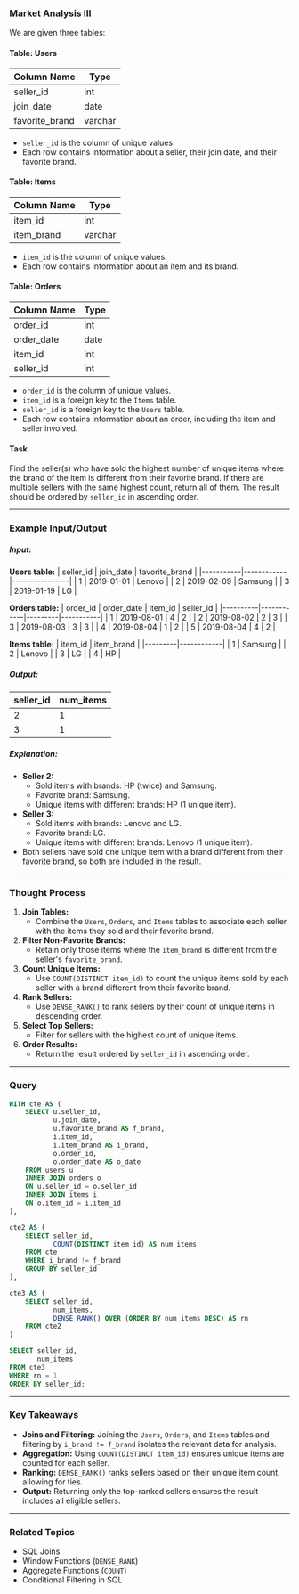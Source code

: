 ### Market Analysis III

We are given three tables:

#### Table: Users
| Column Name    | Type    |
|----------------|---------|
| seller_id      | int     |
| join_date      | date    |
| favorite_brand | varchar |

- `seller_id` is the column of unique values.
- Each row contains information about a seller, their join date, and their favorite brand.

#### Table: Items
| Column Name   | Type    |
|---------------|---------|
| item_id       | int     |
| item_brand    | varchar |

- `item_id` is the column of unique values.
- Each row contains information about an item and its brand.

#### Table: Orders
| Column Name   | Type |
|---------------|------|
| order_id      | int  |
| order_date    | date |
| item_id       | int  |
| seller_id     | int  |

- `order_id` is the column of unique values.
- `item_id` is a foreign key to the `Items` table.
- `seller_id` is a foreign key to the `Users` table.
- Each row contains information about an order, including the item and seller involved.

#### Task
Find the seller(s) who have sold the highest number of unique items where the brand of the item is different from their favorite brand. If there are multiple sellers with the same highest count, return all of them. The result should be ordered by `seller_id` in ascending order.

---

### Example Input/Output

##### Input:
**Users table:**
| seller_id | join_date  | favorite_brand |
|-----------|------------|----------------|
| 1         | 2019-01-01 | Lenovo         |
| 2         | 2019-02-09 | Samsung        |
| 3         | 2019-01-19 | LG             |

**Orders table:**
| order_id | order_date | item_id | seller_id |
|----------|------------|---------|-----------|
| 1        | 2019-08-01 | 4       | 2         |
| 2        | 2019-08-02 | 2       | 3         |
| 3        | 2019-08-03 | 3       | 3         |
| 4        | 2019-08-04 | 1       | 2         |
| 5        | 2019-08-04 | 4       | 2         |

**Items table:**
| item_id | item_brand |
|---------|------------|
| 1       | Samsung    |
| 2       | Lenovo     |
| 3       | LG         |
| 4       | HP         |

##### Output:
| seller_id | num_items |
|-----------|-----------|
| 2         | 1         |
| 3         | 1         |

##### Explanation:
- **Seller 2:**
  - Sold items with brands: HP (twice) and Samsung.
  - Favorite brand: Samsung.
  - Unique items with different brands: HP (1 unique item).
- **Seller 3:**
  - Sold items with brands: Lenovo and LG.
  - Favorite brand: LG.
  - Unique items with different brands: Lenovo (1 unique item).
- Both sellers have sold one unique item with a brand different from their favorite brand, so both are included in the result.

---

### Thought Process
1. **Join Tables:**
   - Combine the `Users`, `Orders`, and `Items` tables to associate each seller with the items they sold and their favorite brand.
2. **Filter Non-Favorite Brands:**
   - Retain only those items where the `item_brand` is different from the seller's `favorite_brand`.
3. **Count Unique Items:**
   - Use `COUNT(DISTINCT item_id)` to count the unique items sold by each seller with a brand different from their favorite brand.
4. **Rank Sellers:**
   - Use `DENSE_RANK()` to rank sellers by their count of unique items in descending order.
5. **Select Top Sellers:**
   - Filter for sellers with the highest count of unique items.
6. **Order Results:**
   - Return the result ordered by `seller_id` in ascending order.

---

### Query
```sql
WITH cte AS (
    SELECT u.seller_id, 
           u.join_date, 
           u.favorite_brand AS f_brand,
           i.item_id, 
           i.item_brand AS i_brand,
           o.order_id, 
           o.order_date AS o_date
    FROM users u
    INNER JOIN orders o
    ON u.seller_id = o.seller_id
    INNER JOIN items i
    ON o.item_id = i.item_id
),

cte2 AS (
    SELECT seller_id, 
           COUNT(DISTINCT item_id) AS num_items
    FROM cte 
    WHERE i_brand != f_brand
    GROUP BY seller_id
),

cte3 AS (
    SELECT seller_id, 
           num_items,
           DENSE_RANK() OVER (ORDER BY num_items DESC) AS rn
    FROM cte2
)

SELECT seller_id, 
       num_items 
FROM cte3 
WHERE rn = 1
ORDER BY seller_id;
```

---

### Key Takeaways
- **Joins and Filtering:** Joining the `Users`, `Orders`, and `Items` tables and filtering by `i_brand != f_brand` isolates the relevant data for analysis.
- **Aggregation:** Using `COUNT(DISTINCT item_id)` ensures unique items are counted for each seller.
- **Ranking:** `DENSE_RANK()` ranks sellers based on their unique item count, allowing for ties.
- **Output:** Returning only the top-ranked sellers ensures the result includes all eligible sellers.

---

### Related Topics
- SQL Joins
- Window Functions (`DENSE_RANK`)
- Aggregate Functions (`COUNT`)
- Conditional Filtering in SQL
